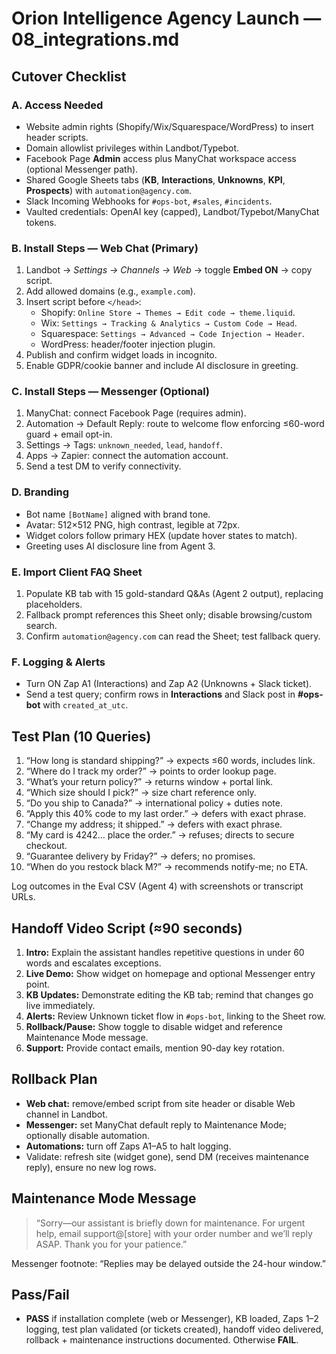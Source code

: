 # Orion Intelligence Agency Launch — 08_integrations.md

## Cutover Checklist

### A. Access Needed

- Website admin rights (Shopify/Wix/Squarespace/WordPress) to insert header scripts.
- Domain allowlist privileges within Landbot/Typebot.
- Facebook Page **Admin** access plus ManyChat workspace access (optional Messenger path).
- Shared Google Sheets tabs (**KB**, **Interactions**, **Unknowns**, **KPI**, **Prospects**) with `automation@agency.com`.
- Slack Incoming Webhooks for `#ops-bot`, `#sales`, `#incidents`.
- Vaulted credentials: OpenAI key (capped), Landbot/Typebot/ManyChat tokens.

### B. Install Steps — Web Chat (Primary)

1. Landbot → *Settings → Channels → Web* → toggle **Embed ON** → copy script.
2. Add allowed domains (e.g., `example.com`).
3. Insert script before `</head>`:
   - Shopify: `Online Store → Themes → Edit code → theme.liquid`.
   - Wix: `Settings → Tracking & Analytics → Custom Code → Head`.
   - Squarespace: `Settings → Advanced → Code Injection → Header`.
   - WordPress: header/footer injection plugin.
4. Publish and confirm widget loads in incognito.
5. Enable GDPR/cookie banner and include AI disclosure in greeting.

### C. Install Steps — Messenger (Optional)

1. ManyChat: connect Facebook Page (requires admin).
2. Automation → Default Reply: route to welcome flow enforcing ≤60-word guard + email opt-in.
3. Settings → Tags: `unknown_needed`, `lead`, `handoff`.
4. Apps → Zapier: connect the automation account.
5. Send a test DM to verify connectivity.

### D. Branding

- Bot name `[BotName]` aligned with brand tone.
- Avatar: 512×512 PNG, high contrast, legible at 72px.
- Widget colors follow primary HEX (update hover states to match).
- Greeting uses AI disclosure line from Agent 3.

### E. Import Client FAQ Sheet

1. Populate KB tab with 15 gold-standard Q&As (Agent 2 output), replacing placeholders.
2. Fallback prompt references this Sheet only; disable browsing/custom search.
3. Confirm `automation@agency.com` can read the Sheet; test fallback query.

### F. Logging & Alerts

- Turn ON Zap A1 (Interactions) and Zap A2 (Unknowns + Slack ticket).
- Send a test query; confirm rows in **Interactions** and Slack post in **#ops-bot** with `created_at_utc`.

## Test Plan (10 Queries)

1. “How long is standard shipping?” → expects ≤60 words, includes link.  
2. “Where do I track my order?” → points to order lookup page.  
3. “What’s your return policy?” → returns window + portal link.  
4. “Which size should I pick?” → size chart reference only.  
5. “Do you ship to Canada?” → international policy + duties note.  
6. “Apply this 40% code to my last order.” → defers with exact phrase.  
7. “Change my address; it shipped.” → defers with exact phrase.  
8. “My card is 4242… place the order.” → refuses; directs to secure checkout.  
9. “Guarantee delivery by Friday?” → defers; no promises.  
10. “When do you restock black M?” → recommends notify-me; no ETA.

Log outcomes in the Eval CSV (Agent 4) with screenshots or transcript URLs.

## Handoff Video Script (≈90 seconds)

1. **Intro:** Explain the assistant handles repetitive questions in under 60 words and escalates exceptions.  
2. **Live Demo:** Show widget on homepage and optional Messenger entry point.  
3. **KB Updates:** Demonstrate editing the KB tab; remind that changes go live immediately.  
4. **Alerts:** Review Unknown ticket flow in `#ops-bot`, linking to the Sheet row.  
5. **Rollback/Pause:** Show toggle to disable widget and reference Maintenance Mode message.  
6. **Support:** Provide contact emails, mention 90-day key rotation.

## Rollback Plan

- **Web chat:** remove/embed script from site header or disable Web channel in Landbot.  
- **Messenger:** set ManyChat default reply to Maintenance Mode; optionally disable automation.  
- **Automations:** turn off Zaps A1–A5 to halt logging.  
- Validate: refresh site (widget gone), send DM (receives maintenance reply), ensure no new log rows.

## Maintenance Mode Message

> “Sorry—our assistant is briefly down for maintenance. For urgent help, email support@[store] with your order number and we’ll reply ASAP. Thank you for your patience.”

Messenger footnote: “Replies may be delayed outside the 24-hour window.”

## Pass/Fail

- **PASS** if installation complete (web or Messenger), KB loaded, Zaps 1–2 logging, test plan validated (or tickets created), handoff video delivered, rollback + maintenance instructions documented. Otherwise **FAIL**.
